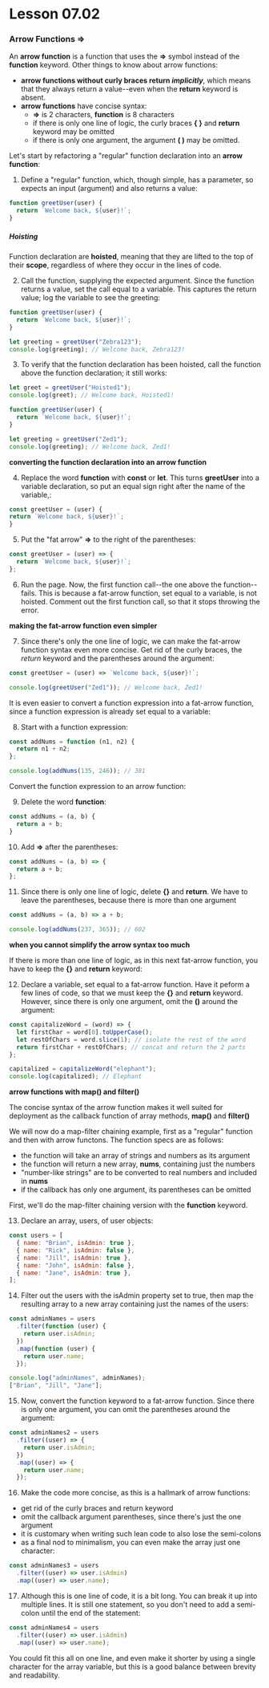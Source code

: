 # Lesson 07.02

### Arrow Functions =>

An **arrow function** is a function that uses the **=>** symbol instead of the **function** keyword. Other things to know about arrow functions:

- **arrow functions without curly braces return _implicitly_**, which means that they always return a value--even when the **return** keyword is absent.
- **arrow functions** have concise syntax:
  - **=>** is 2 characters, **function** is 8 characters
  - if there is only one line of logic, the curly braces **{ }** and **return** keyword may be omitted
  - if there is only one argument, the argument **( )** may be omitted.

Let's start by refactoring a "regular" function declaration into an **arrow function**:

1. Define a "regular" function, which, though simple, has a parameter, so expects an input (argument) and also returns a value:

```js
function greetUser(user) {
  return `Welcome back, ${user}!`;
}
```

##### Hoisting

Function declaration are **hoisted**, meaning that they are lifted to the top of their **scope**, regardless of where they occur in the lines of code.

2. Call the function, supplying the expected argument. Since the function returns a value, set the call equal to a variable. This captures the return value; log the variable to see the greeting:

```js
function greetUser(user) {
  return `Welcome back, ${user}!`;
}

let greeting = greetUser("Zebra123");
console.log(greeting); // Welcome back, Zebra123!
```

3. To verify that the function declaration has been hoisted, call the function above the function declaration; it still works:

```js
let greet = greetUser("Hoisted1");
console.log(greet); // Welcome back, Hoisted1!

function greetUser(user) {
  return `Welcome back, ${user}!`;
}

let greeting = greetUser("Zed1");
console.log(greeting); // Welcome back, Zed1!
```

**converting the function declaration into an arrow function**

4. Replace the word **function** with **const** or **let**. This turns **greetUser** into a variable declaration, so put an equal sign right after the name of the variable,:

```js
const greetUser = (user) {
return `Welcome back, ${user}!`;
}
```

5. Put the "fat arrow" **=>** to the right of the parentheses:

```js
const greetUser = (user) => {
  return `Welcome back, ${user}!`;
};
```

6. Run the page. Now, the first function call--the one above the function--fails. This is because a fat-arrow function, set equal to a variable, is not hoisted. Comment out the first function call, so that it stops throwing the error.

**making the fat-arrow function even simpler**

7. Since there's only the one line of logic, we can make the fat-arrow function syntax even more concise. Get rid of the curly braces, the _return_ keyword and the parentheses around the argument:

```js
const greetUser = (user) => `Welcome back, ${user}!`;

console.log(greetUser("Zed1")); // Welcome back, Zed1!
```

It is even easier to convert a function expression into a fat-arrow function, since a function expression is already set equal to a variable:

8. Start with a function expression:

```js
const addNums = function (n1, n2) {
  return n1 + n2;
};

console.log(addNums(135, 246)); // 381
```

Convert the function expression to an arrow function:

9. Delete the word **function**:

```js
const addNums = (a, b) {
  return a + b;
}
```

10. Add **=>** after the parentheses:

```js
const addNums = (a, b) => {
  return a + b;
};
```

11. Since there is only one line of logic, delete **{}** and **return**. We have to leave the parentheses, because there is more than one argument

```js
const addNums = (a, b) => a + b;

console.log(addNums(237, 365)); // 602
```

**when you cannot simplify the arrow syntax too much**

If there is more than one line of logic, as in this next fat-arrow function, you have to keep the **{}** and **return** keyword:

12. Declare a variable, set equal to a fat-arrow function. Have it peform a few lines of code, so that we must keep the **{}** and **return** keyword. However, since there is only one argument, omit the **()** around the argument:

```js
const capitalizeWord = (word) => {
  let firstChar = word[0].toUpperCase();
  let restOfChars = word.slice(1); // isolate the rest of the word
  return firstChar + restOfChars; // concat and return the 2 parts
};

capitalized = capitalizeWord("elephant");
console.log(capitalized); // Elephant
```

**arrow functions with map() and filter()**

The concise syntax of the arrow function makes it well suited for deployment as the callback function of array methods, **map()** and **filter()**

We will now do a map-filter chaining example, first as a "regular" function and then with arrow functons. The function specs are as follows:

- the function will take an array of strings and numbers as its argument
- the function will return a new array, **nums**, containing just the numbers
- "number-like strings" are to be converted to real numbers and included in **nums**
- if the callback has only one argument, its parentheses can be omitted

First, we'll do the map-filter chaining version with the **function** keyword.

13. Declare an array, users, of user objects:

```js
const users = [
  { name: "Brian", isAdmin: true },
  { name: "Rick", isAdmin: false },
  { name: "Jill", isAdmin: true },
  { name: "John", isAdmin: false },
  { name: "Jane", isAdmin: true },
];
```

14. Filter out the users with the isAdmin property set to true, then map the resulting array to a new array containing just the names of the users:

```js
const adminNames = users
  .filter(function (user) {
    return user.isAdmin;
  })
  .map(function (user) {
    return user.name;
  });

console.log("adminNames", adminNames);
["Brian", "Jill", "Jane"];
```

15. Now, convert the function keyword to a fat-arrow function. Since there is only one argument, you can omit the parentheses around the argument:

```js
const adminNames2 = users
  .filter((user) => {
    return user.isAdmin;
  })
  .map((user) => {
    return user.name;
  });
```

16. Make the code more concise, as this is a hallmark of arrow functions:

- get rid of the curly braces and return keyword
- omit the callback argument parentheses, since there's just the one argument
- it is customary when writing such lean code to also lose the semi-colons
- as a final nod to minimalism, you can even make the array just one character:

```js
const adminNames3 = users
  .filter((user) => user.isAdmin)
  .map((user) => user.name);
```

17. Although this is one line of code, it is a bit long. You can break it up into multiple lines. It is still one statement, so you don't need to add a semi-colon until the end of the statement:

```js
const adminNames4 = users
  .filter((user) => user.isAdmin)
  .map((user) => user.name);
```

You could fit this all on one line, and even make it shorter by using a single character for the array variable, but this is a good balance between brevity and readability.
